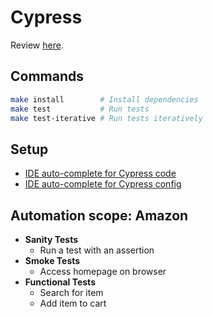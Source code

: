 # Cypress

Review [here](https://github.com/dialex/start-testing/tree/master/docs/tools/framework/cypress.md).

## Commands

```sh
make install        # Install dependencies
make test           # Run tests
make test-iterative # Run tests iteratively
```

## Setup

- [IDE auto-complete for Cypress code](https://docs.cypress.io/guides/tooling/intelligent-code-completion.html#Set-up-in-your-Dev-Environment)
- [IDE auto-complete for Cypress config](https://docs.cypress.io/guides/tooling/intelligent-code-completion.html#Set-up-in-your-Dev-Environment-1)

## Automation scope: Amazon

- **Sanity Tests**
  - Run a test with an assertion
- **Smoke Tests**
  - Access homepage on browser
- **Functional Tests**
  - Search for item
  - Add item to cart

